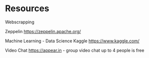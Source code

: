 # Resources

Webscrapping



Zeppelin
https://zeppelin.apache.org/



Machine Learning - Data Science
Kaggle https://www.kaggle.com/

Video Chat
https://appear.in - group video chat up to 4 people is free
